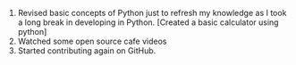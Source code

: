 1. Revised basic concepts of Python just to refresh my knowledge as I took a long break in developing in Python.
   [Created a basic calculator using python]
2. Watched some open source cafe videos
3. Started contributing again on GitHub.